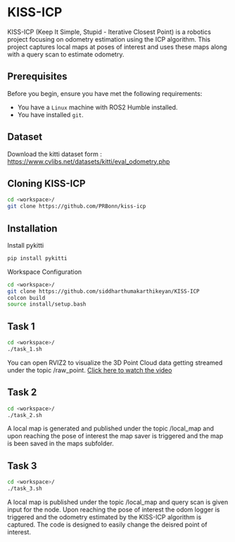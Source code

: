 # KISS-ICP

KISS-ICP (Keep It Simple, Stupid - Iterative Closest Point) is a robotics project focusing on odometry estimation using the ICP algorithm. This project captures local maps at poses of interest and uses these maps along with a query scan to estimate odometry.

## Prerequisites

Before you begin, ensure you have met the following requirements:
* You have a `Linux` machine with ROS2 Humble installed.
* You have installed `git`.

## Dataset
Download the kitti dataset form : https://www.cvlibs.net/datasets/kitti/eval_odometry.php

## Cloning KISS-ICP
```bash
cd <workspace>/
git clone https://github.com/PRBonn/kiss-icp
```

## Installation
Install pykitti
```bash
pip install pykitti
```

Workspace Configuration
```bash
cd <workspace>/
git clone https://github.com/siddharthumakarthikeyan/KISS-ICP
colcon build
source install/setup.bash
```
## Task 1
```bash
cd <workspace>/
./task_1.sh
```
You can open RVIZ2 to visualize the 3D Point Cloud data getting streamed under the topic /raw_point.
[Click here to watch the video](https://github.com/siddharthumakarthikeyan/KISS-ICP/blob/main/Task_1.webm)


## Task 2
```bash
cd <workspace>/
./task_2.sh
```
A local map is generated and published under the topic /local_map and upon reaching the pose of interest the map saver is triggered and the map is been saved in the maps subfolder.

## Task 3
```bash
cd <workspace>/
./task_3.sh
```
A local map is published under the topic /local_map and query scan is given input for the node. Upon reaching the pose of interest the odom logger is triggered and the odometry estimated by the KISS-ICP algorithm is captured. The code is designed to easily change the deisred point of interest.
